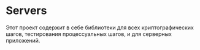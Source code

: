 # Servers

Этот проект содержит в себе библиотеки для всех криптографических шагов, тестирования процессуальных шагов, и для серверных приложений.